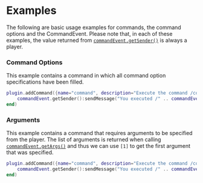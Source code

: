 # Examples

The following are basic usage examples for commands, the command options and the CommandEvent. Please note that, in each of these examples, the value returned from [`commandEvent.getSender()`](https://docs.lukkit.net/commands/commandevent) is always a player.

### Command Options
This example contains a command in which all command option specifications have been filled.
```lua
plugin.addCommand({name="command", description="Execute the command /command", usage="/command", permission="commands.command", permissionMessage="You cannot execute /command", maxArgs=0, minArgs=0, runAsync=false}, function(commandEvent)
    commandEvent.getSender():sendMessage("You executed /" .. commandEvent.getCommand());
end)
```

### Arguments
This example contains a command that requires arguments to be specified from the player. The list of arguments is returned when calling [`commandEvent.getArgs()`](https://docs.lukkit.net/commands/commandevent) and thus we can use `[1]` to get the first argument that was specified.
```lua
plugin.addCommand({name="command", description="Execute the command /command", usage="/command <message>", minArgs=1}, function(commandEvent)
    commandEvent.getSender():sendMessage("You executed /" .. commandEvent.getCommand() .. " with the message: " .. commandEvent.getArgs()[1])
end)
```

